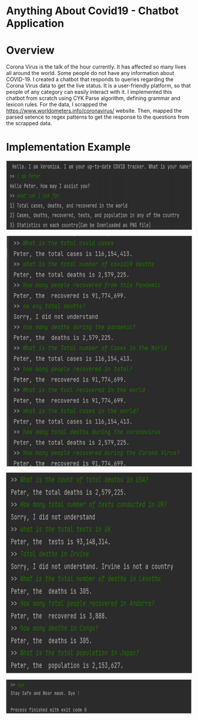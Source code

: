 # Anything About Covid19 - Chatbot Application

# Overview
Corona Virus is the talk of the hour currently. It has affected so many lives all 
around the world. Some people do not have any information about COVID-19. I created a chatbot that responds to queries 
regarding the Corona Virus data to get the live status. It is a user-friendly platform, so that people of any category can easily interact with it.
I implemented this chatbot from scratch using CYK Parse algorithm, defining grammar and lexicon rules. For the data, I scrapped the https://www.worldometers.info/coronavirus/ website. Then, mapped the parsed setence to regex patterns to get the response to the questions from the scrapped data.


# Implementation Example
![](images/Intro.JPG)

![](images/TotalInfo.JPG)

![](images/CountryInfo.JPG)

![](images/greet.JPG)
